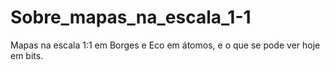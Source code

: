 # Sobre_mapas_na_escala_1-1
Mapas na escala 1:1 em Borges e Eco em átomos, e o que se pode ver hoje em bits. 
